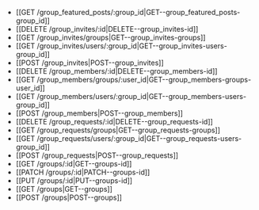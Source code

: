 * [[GET /group_featured_posts/:group_id|GET--group_featured_posts-group_id]]
* [[DELETE /group_invites/:id|DELETE--group_invites-id]]
* [[GET /group_invites/groups|GET--group_invites-groups]]
* [[GET /group_invites/users/:group_id|GET--group_invites-users-group_id]]
* [[POST /group_invites|POST--group_invites]]
* [[DELETE /group_members/:id|DELETE--group_members-id]]
* [[GET /group_members/groups/:user_id|GET--group_members-groups-user_id]]
* [[GET /group_members/users/:group_id|GET--group_members-users-group_id]]
* [[POST /group_members|POST--group_members]]
* [[DELETE /group_requests/:id|DELETE--group_requests-id]]
* [[GET /group_requests/groups|GET--group_requests-groups]]
* [[GET /group_requests/users/:group_id|GET--group_requests-users-group_id]]
* [[POST /group_requests|POST--group_requests]]
* [[GET /groups/:id|GET--groups-id]]
* [[PATCH /groups/:id|PATCH--groups-id]]
* [[PUT /groups/:id|PUT--groups-id]]
* [[GET /groups|GET--groups]]
* [[POST /groups|POST--groups]]